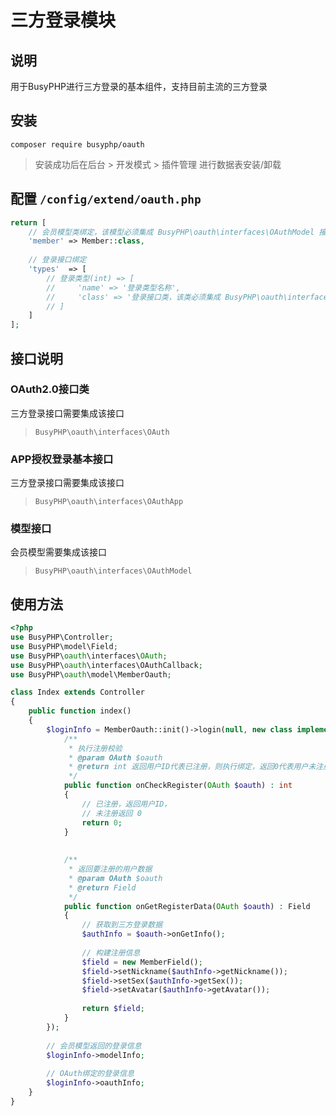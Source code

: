 三方登录模块
===============

## 说明

用于BusyPHP进行三方登录的基本组件，支持目前主流的三方登录

## 安装
```
composer require busyphp/oauth
```

> 安装成功后在后台 > 开发模式 > 插件管理 进行数据表安装/卸载

## 配置 `/config/extend/oauth.php`
```php
return [
    // 会员模型类绑定，该模型必须集成 BusyPHP\oauth\interfaces\OAuthModel 接口
    'member' => Member::class,
    
    // 登录接口绑定
    'types'  => [
        // 登录类型(int) => [
        //     'name' => '登录类型名称',
        //     'class' => '登录接口类，该类必须集成 BusyPHP\oauth\interfaces\OAuth 接口'
        // ]
    ]
];
```

## 接口说明

### OAuth2.0接口类

三方登录接口需要集成该接口

> `BusyPHP\oauth\interfaces\OAuth`

### APP授权登录基本接口

三方登录接口需要集成该接口

> `BusyPHP\oauth\interfaces\OAuthApp`

### 模型接口

会员模型需要集成该接口

> `BusyPHP\oauth\interfaces\OAuthModel`

## 使用方法

```php
<?php
use BusyPHP\Controller;
use BusyPHP\model\Field;
use BusyPHP\oauth\interfaces\OAuth;
use BusyPHP\oauth\interfaces\OAuthCallback;
use BusyPHP\oauth\model\MemberOauth;

class Index extends Controller
{
    public function index()
    {
        $loginInfo = MemberOauth::init()->login(null, new class implements OAuthCallback {
            /**
             * 执行注册校验
             * @param OAuth $oauth
             * @return int 返回用户ID代表已注册，则执行绑定，返回0代表用户未注册，则执行注册
             */
            public function onCheckRegister(OAuth $oauth) : int
            {
                // 已注册，返回用户ID，
                // 未注册返回 0
                return 0;
            }
    
    
            /**
             * 返回要注册的用户数据
             * @param OAuth $oauth
             * @return Field
             */
            public function onGetRegisterData(OAuth $oauth) : Field
            {
                // 获取到三方登录数据
                $authInfo = $oauth->onGetInfo();
                
                // 构建注册信息
                $field = new MemberField();
                $field->setNickname($authInfo->getNickname());
                $field->setSex($authInfo->getSex());
                $field->setAvatar($authInfo->getAvatar());
                
                return $field;
            }
        });
        
        // 会员模型返回的登录信息
        $loginInfo->modelInfo;
        
        // OAuth绑定的登录信息
        $loginInfo->oauthInfo;
    }
}
```